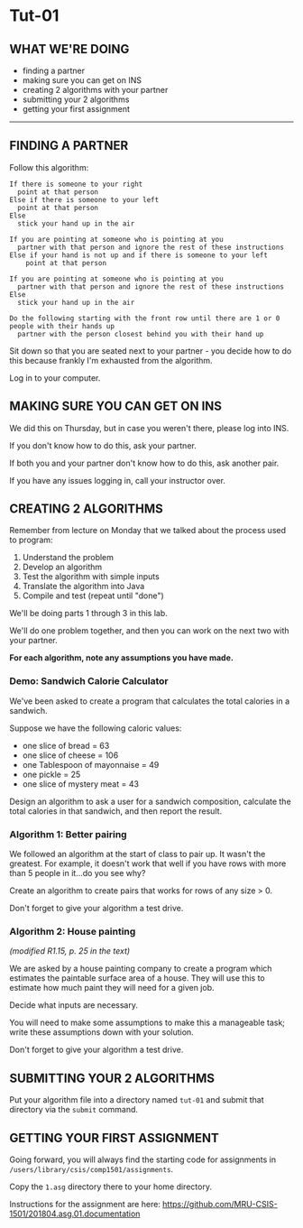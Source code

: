 # Tut-01

## WHAT WE'RE DOING

- finding a partner
- making sure you can get on INS
- creating 2 algorithms with your partner
- submitting your 2 algorithms
- getting your first assignment

---

## FINDING A PARTNER

Follow this algorithm:

```
If there is someone to your right
  point at that person
Else if there is someone to your left
  point at that person
Else
  stick your hand up in the air

If you are pointing at someone who is pointing at you
  partner with that person and ignore the rest of these instructions
Else if your hand is not up and if there is someone to your left
    point at that person

If you are pointing at someone who is pointing at you
  partner with that person and ignore the rest of these instructions
Else
  stick your hand up in the air

Do the following starting with the front row until there are 1 or 0 people with their hands up
  partner with the person closest behind you with their hand up
```

Sit down so that you are seated next to your partner - you decide how to do this because frankly I'm exhausted from the algorithm.

Log in to your computer.

## MAKING SURE YOU CAN GET ON INS

We did this on Thursday, but in case you weren't there, please log into INS.

If you don't know how to do this, ask your partner.

If both you and your partner don't know how to do this, ask another pair.

If you have any issues logging in, call your instructor over.

## CREATING 2 ALGORITHMS

Remember from lecture on Monday that we talked about the process used to program:

1. Understand the problem
1. Develop an algorithm
1. Test the algorithm with simple inputs
1. Translate the algorithm into Java
1. Compile and test (repeat until "done")

We'll be doing parts 1 through 3 in this lab.

We'll do one problem together, and then you can work on the next two with your partner.

**For each algorithm, note any assumptions you have made.**

### Demo: Sandwich Calorie Calculator

We've been asked to create a program that calculates the total calories in a sandwich.

Suppose we have the following caloric values:

- one slice of bread = 63
- one slice of cheese = 106
- one Tablespoon of mayonnaise = 49
- one pickle = 25
- one slice of mystery meat = 43

Design an algorithm to ask a user for a sandwich composition, calculate the total calories in that sandwich, and then report the result.

### Algorithm 1: Better pairing

We followed an algorithm at the start of class to pair up. It wasn't the greatest. For example, it doesn't work that well if you have rows with more than 5 people in it...do you see why?

Create an algorithm to create pairs that works for rows of any size > 0.

Don't forget to give your algorithm a test drive.

### Algorithm 2: House painting

_(modified R1.15, p. 25 in the text)_

We are asked by a house painting company to create a program which estimates the paintable surface area of a house. They will use this to estimate how much paint they will need for a given job.

Decide what inputs are necessary.

You will need to make some assumptions to make this a manageable task; write these assumptions down with your solution.

Don't forget to give your algorithm a test drive.

## SUBMITTING YOUR 2 ALGORITHMS

Put your algorithm file into a directory named `tut-01` and submit that directory via the `submit` command.

## GETTING YOUR FIRST ASSIGNMENT

Going forward, you will always find the starting code for assignments in `/users/library/csis/comp1501/assignments`.

Copy the `1.asg` directory there to your home directory.

Instructions for the assignment are here: https://github.com/MRU-CSIS-1501/201804.asg.01.documentation
